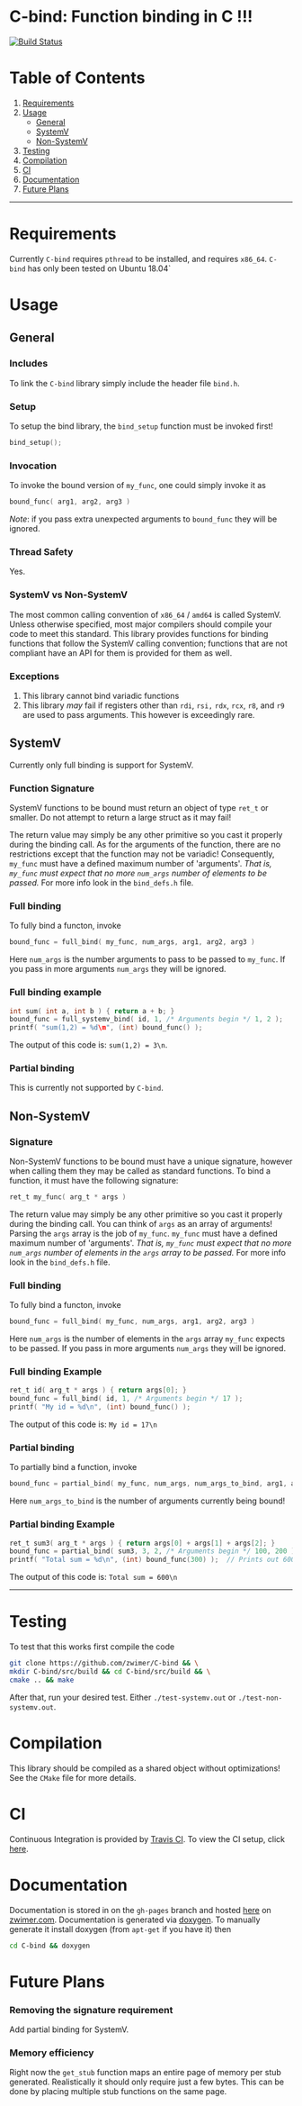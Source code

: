# C-bind: Function binding in C !!!
[![Build Status](https://api.travis-ci.org/zwimer/C-bind.svg?branch=master)](https://travis-ci.org/zwimer/C-bind)

# Table of Contents

1. [Requirements](#requirements)
1. [Usage](#usage)
	- [General](#general)
	- [SystemV](#systemv)
	- [Non-SystemV](#non-systemv)
1. [Testing](#testing)
1. [Compilation](#compilation)
1. [CI](#ci)
1. [Documentation](#documentation)
1. [Future Plans](#future-plans)

---

# Requirements
Currently `C-bind` requires `pthread` to be installed, and requires `x86_64`. `C-bind` has only been tested on Ubuntu 18.04`

# Usage

## General

### Includes
To link the `C-bind` library simply include the header file ```bind.h```.

### Setup
To setup the bind library, the `bind_setup` function must be invoked first!
```C
bind_setup();
```

### Invocation
To invoke the bound version of `my_func`, one could simply invoke it as 
```C
bound_func( arg1, arg2, arg3 )
```
*Note*: if you pass extra unexpected arguments to `bound_func` they will be ignored.

### Thread Safety
Yes.

### SystemV vs Non-SystemV

The most common calling convention of `x86_64` / `amd64` is called SystemV. Unless otherwise specified, most major compilers should compile your code to meet this standard. This library provides functions for binding functions that follow the SystemV calling convention; functions that are not compliant have an API for them is provided for them as well.

### Exceptions

1. This library cannot bind variadic functions
1. This library *may* fail if registers other than `rdi`, `rsi,` `rdx`, `rcx`, `r8`, and `r9` are used to pass arguments. This however is exceedingly rare.

## SystemV

Currently only full binding is support for SystemV.

### Function Signature
SystemV functions to be bound must return an object of type `ret_t` or smaller. Do not attempt to return a large struct as it may fail!

The return value may simply be any other primitive so you cast it properly during the binding call. As for the arguments of the function, there are no restrictions except that the function may not be variadic! Consequently, `my_func` must have a defined maximum number of 'arguments'. *That is, `my_func` must expect that no more `num_args` number of elements to be passed.*
For more info look in the `bind_defs.h` file.

### Full binding
To fully bind a functon, invoke
```C
bound_func = full_bind( my_func, num_args, arg1, arg2, arg3 )
```
Here `num_args` is the number arguments to pass to be passed to `my_func`. If you pass in more arguments `num_args` they will be ignored.

### Full binding example
```C
int sum( int a, int b ) { return a + b; }
bound_func = full_systemv_bind( id, 1, /* Arguments begin */ 1, 2 );
printf( "sum(1,2) = %d\m", (int) bound_func() );
```
The output of this code is: `sum(1,2) = 3\n`.

### Partial binding
This is currently not supported by `C-bind`.

## Non-SystemV

### Signature
Non-SystemV functions to be bound must have a unique signature, however when calling them they may be called as standard functions.
To bind a function, it must have the following signature:
```C
ret_t my_func( arg_t * args )
```
The return value may simply be any other primitive so you cast it properly during the binding call.
You can think of `args` as an array of arguments!
Parsing the `args` array is the job of `my_func`. `my_func` must have a defined maximum number of 'arguments'. 
*That is, `my_func` must expect that no more `num_args` number of elements in the `args` array to be passed.*
For more info look in the `bind_defs.h` file.

### Full binding
To fully bind a functon, invoke
```C
bound_func = full_bind( my_func, num_args, arg1, arg2, arg3 )
```
Here `num_args` is the number of elements in the `args` array `my_func` expects to be passed. If you pass in more arguments `num_args` they will be ignored.

### Full binding Example
```C
ret_t id( arg_t * args ) { return args[0]; }
bound_func = full_bind( id, 1, /* Arguments begin */ 17 );
printf( "My id = %d\n", (int) bound_func() );
```
The output of this code is: `My id = 17\n`

### Partial binding
To partially bind a function, invoke
```C
bound_func = partial_bind( my_func, num_args, num_args_to_bind, arg1, arg2 );
```
Here `num_args_to_bind` is the number of arguments currently being bound!

### Partial binding Example
```C
ret_t sum3( arg_t * args ) { return args[0] + args[1] + args[2]; }
bound_func = partial_bind( sum3, 3, 2, /* Arguments begin */ 100, 200 );
printf( "Total sum = %d\n", (int) bound_func(300) );  // Prints out 600
```
The output of this code is: `Total sum = 600\n`

---

# Testing
To test that this works first compile the code
```bash
git clone https://github.com/zwimer/C-bind && \
mkdir C-bind/src/build && cd C-bind/src/build && \
cmake .. && make
```

After that, run your desired test. Either `./test-systemv.out` or `./test-non-systemv.out`.

# Compilation
This library should be compiled as a shared object without optimizations! See the `CMake` file for more details.

# CI

Continuous Integration is provided by [Travis CI](https://travis-ci.org). To view the CI setup, click [here](https://travis-ci.org/zwimer/C-bind/).

# Documentation

Documentation is stored in on the `gh-pages` branch and hosted [here](https://zwimer.github.io/C-bind/docs/html/index.html) on [zwimer.com](https://zwimer.com). Documentation is generated via [doxygen](http://www.doxygen.nl/). To manually generate it install doxygen (from `apt-get` if you have it) then
```bash
cd C-bind && doxygen
```

# Future Plans

### Removing the signature requirement
Add partial binding for SystemV.

### Memory efficiency
Right now the `get_stub` function maps an entire page of memory per stub generated. Realistically it should only require just a few bytes. This can be done by placing multiple stub functions on the same page.
